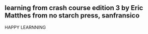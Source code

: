learning from crash course edition 3
by  Eric Matthes 
from  no starch press, sanfransico
---------------------------------------
HAPPY LEARNNING
